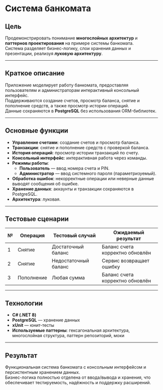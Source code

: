 # Система банкомата

## Цель
Продемонстрировать понимание **многослойных архитектур** и **паттернов проектирования** на примере системы банкомата.  
Система разделяет бизнес-логику, слои хранения данных и презентации, реализуя **луковую архитектуру**.

---

## Краткое описание
Приложение моделирует работу банкомата, предоставляя пользователям и администраторам интерактивный консольный интерфейс.  
Поддерживаются создание счетов, просмотр баланса, снятие и пополнение средств, а также просмотр истории операций.  
Данные сохраняются в **PostgreSQL** без использования ORM-библиотек.

---

## Основные функции
- **Управление счетами**: создание счетов и просмотр баланса.  
- **Транзакции**: снятие и пополнение средств с проверкой баланса.  
- **История операций**: просмотр истории транзакций по счету.  
- **Консольный интерфейс**: интерактивная работа через команды.  
- **Режимы работы**:
  - **Пользователь** — ввод номера счета и PIN.  
  - **Администратор** — ввод системного пароля (параметризуемый).  
- **Обработка ошибок**: некорректные операции или неверные данные выводят сообщения об ошибке.  
- **Хранение данных**: аккаунты и транзакции сохраняются в PostgreSQL.  
- **Архитектура**: луковая.

---

## Тестовые сценарии

| № | Операция | Тестовый случай | Ожидаемый результат |
|---|-----------|----------------|-------------------|
| 1 | Снятие | Достаточный баланс | Баланс счета корректно обновлён |
| 2 | Снятие | Недостаточный баланс | Сервис возвращает ошибку |
| 3 | Пополнение | Любая сумма | Баланс счета корректно обновлён |

---

## Технологии
- **C# (.NET 8)**
- **PostgreSQL** — хранение данных  
- **xUnit** — юнит-тесты  
- **Используемые паттерны**: гексагональная архитектура, многослойная структура, паттерн репозиторий, моки

---

## Результат
Функциональная система банкомата с консольным интерфейсом и персистентным хранением данных.  
Бизнес-логика полностью отделена от ввода/вывода и хранения, что обеспечивает тестируемость, надёжность и поддержку расширений.
